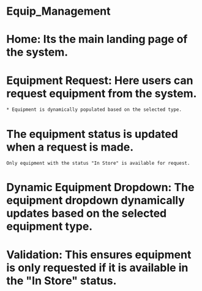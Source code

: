 # Equip_Management


# Home: Its the main landing page of the system.
# Equipment Request: Here users can request equipment from the system.
    * Equipment is dynamically populated based on the selected type.
# The equipment status is updated when a request is made.
    Only equipment with the status "In Store" is available for request.
# Dynamic Equipment Dropdown: The equipment dropdown dynamically updates based on the selected equipment type.

# Validation: This ensures equipment is only requested if it is available in the "In Store" status.